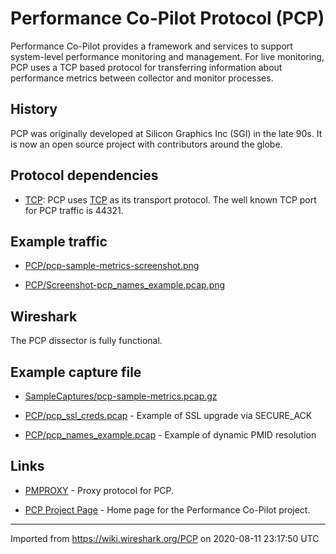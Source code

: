 # Performance Co-Pilot Protocol (PCP)

Performance Co-Pilot provides a framework and services to support system-level performance monitoring and management. For live monitoring, PCP uses a TCP based protocol for transferring information about performance metrics between collector and monitor processes.

## History

PCP was originally developed at Silicon Graphics Inc (SGI) in the late 90s. It is now an open source project with contributors around the globe.

## Protocol dependencies

  - [TCP](/TCP): PCP uses [TCP](/TCP) as its transport protocol. The well known TCP port for PCP traffic is 44321.

## Example traffic

  - [PCP/pcp-sample-metrics-screenshot.png](uploads/__moin_import__/attachments/PCP/pcp-sample-metrics-screenshot.png)

  - [PCP/Screenshot-pcp\_names\_example.pcap.png](uploads/__moin_import__/attachments/PCP/Screenshot-pcp_names_example.pcap.png)

## Wireshark

The PCP dissector is fully functional.

## Example capture file

  - [SampleCaptures/pcp-sample-metrics.pcap.gz](uploads/__moin_import__/attachments/SampleCaptures/pcp-sample-metrics.pcap.gz)

  - [PCP/pcp\_ssl\_creds.pcap](uploads/__moin_import__/attachments/PCP/pcp_ssl_creds.pcap) - Example of SSL upgrade via SECURE\_ACK

  - [PCP/pcp\_names\_example.pcap](uploads/__moin_import__/attachments/PCP/pcp_names_example.pcap) - Example of dynamic PMID resolution

## Links

  - [PMPROXY](/PMPROXY) - Proxy protocol for PCP.

  - [PCP Project Page](http://pcp.io) - Home page for the Performance Co-Pilot project.

---

Imported from https://wiki.wireshark.org/PCP on 2020-08-11 23:17:50 UTC
